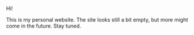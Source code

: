 Hi!

This is my personal website. The site looks still a bit empty, but more might come in the future. Stay tuned.
